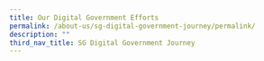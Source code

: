 ```yaml
---
title: Our Digital Government Efforts
permalink: /about-us/sg-digital-government-journey/permalink/
description: ""
third_nav_title: SG Digital Government Journey
---
```

